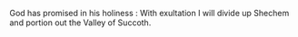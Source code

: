 God has promised in his holiness : With exultation I will divide up Shechem and portion out the Valley of Succoth.
